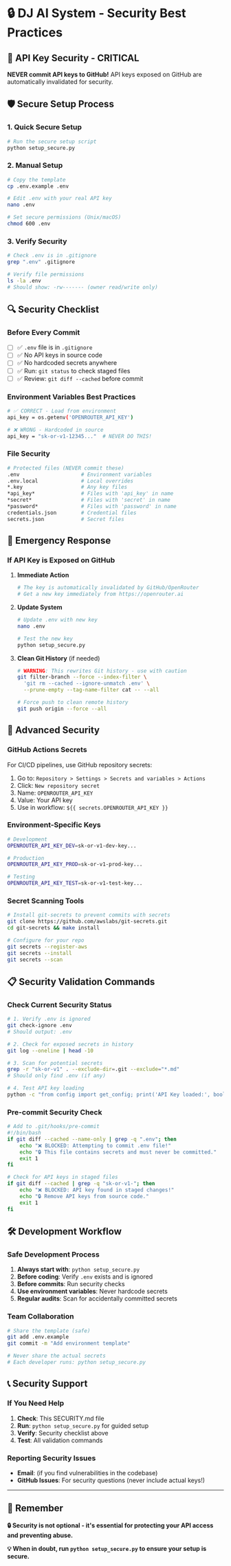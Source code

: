 # 🔒 DJ AI System - Security Best Practices

## 🚨 API Key Security - CRITICAL

**NEVER commit API keys to GitHub!** API keys exposed on GitHub are automatically invalidated for security.

## 🛡️ Secure Setup Process

### 1. Quick Secure Setup
```bash
# Run the secure setup script
python setup_secure.py
```

### 2. Manual Setup
```bash
# Copy the template
cp .env.example .env

# Edit .env with your real API key
nano .env

# Set secure permissions (Unix/macOS)
chmod 600 .env
```

### 3. Verify Security
```bash
# Check .env is in .gitignore
grep ".env" .gitignore

# Verify file permissions
ls -la .env
# Should show: -rw------- (owner read/write only)
```

## 🔍 Security Checklist

### Before Every Commit
- [ ] ✅ `.env` file is in `.gitignore`
- [ ] ✅ No API keys in source code
- [ ] ✅ No hardcoded secrets anywhere
- [ ] ✅ Run: `git status` to check staged files
- [ ] ✅ Review: `git diff --cached` before commit

### Environment Variables Best Practices
```bash
# ✅ CORRECT - Load from environment
api_key = os.getenv('OPENROUTER_API_KEY')

# ❌ WRONG - Hardcoded in source
api_key = "sk-or-v1-12345..."  # NEVER DO THIS!
```

### File Security
```bash
# Protected files (NEVER commit these)
.env                    # Environment variables
.env.local              # Local overrides
*.key                   # Any key files
*api_key*               # Files with 'api_key' in name
*secret*                # Files with 'secret' in name
*password*              # Files with 'password' in name
credentials.json        # Credential files
secrets.json            # Secret files
```

## 🚨 Emergency Response

### If API Key is Exposed on GitHub

1. **Immediate Action**
   ```bash
   # The key is automatically invalidated by GitHub/OpenRouter
   # Get a new key immediately from https://openrouter.ai
   ```

2. **Update System**
   ```bash
   # Update .env with new key
   nano .env

   # Test the new key
   python setup_secure.py
   ```

3. **Clean Git History** (if needed)
   ```bash
   # WARNING: This rewrites Git history - use with caution
   git filter-branch --force --index-filter \
     'git rm --cached --ignore-unmatch .env' \
     --prune-empty --tag-name-filter cat -- --all

   # Force push to clean remote history
   git push origin --force --all
   ```

## 🔐 Advanced Security

### GitHub Actions Secrets
For CI/CD pipelines, use GitHub repository secrets:

1. Go to: `Repository > Settings > Secrets and variables > Actions`
2. Click: `New repository secret`
3. Name: `OPENROUTER_API_KEY`
4. Value: Your API key
5. Use in workflow: `${{ secrets.OPENROUTER_API_KEY }}`

### Environment-Specific Keys
```bash
# Development
OPENROUTER_API_KEY_DEV=sk-or-v1-dev-key...

# Production
OPENROUTER_API_KEY_PROD=sk-or-v1-prod-key...

# Testing
OPENROUTER_API_KEY_TEST=sk-or-v1-test-key...
```

### Secret Scanning Tools
```bash
# Install git-secrets to prevent commits with secrets
git clone https://github.com/awslabs/git-secrets.git
cd git-secrets && make install

# Configure for your repo
git secrets --register-aws
git secrets --install
git secrets --scan
```

## 📋 Security Validation Commands

### Check Current Security Status
```bash
# 1. Verify .env is ignored
git check-ignore .env
# Should output: .env

# 2. Check for exposed secrets in history
git log --oneline | head -10

# 3. Scan for potential secrets
grep -r "sk-or-v1" . --exclude-dir=.git --exclude="*.md"
# Should only find .env (if any)

# 4. Test API key loading
python -c "from config import get_config; print('API Key loaded:', bool(get_config().openrouter_api_key))"
```

### Pre-commit Security Check
```bash
# Add to .git/hooks/pre-commit
#!/bin/bash
if git diff --cached --name-only | grep -q ".env"; then
    echo "❌ BLOCKED: Attempting to commit .env file!"
    echo "🔒 This file contains secrets and must never be committed."
    exit 1
fi

# Check for API keys in staged files
if git diff --cached | grep -q "sk-or-v1-"; then
    echo "❌ BLOCKED: API key found in staged changes!"
    echo "🔒 Remove API keys from source code."
    exit 1
fi
```

## 🛠️ Development Workflow

### Safe Development Process
1. **Always start with**: `python setup_secure.py`
2. **Before coding**: Verify `.env` exists and is ignored
3. **Before commits**: Run security checks
4. **Use environment variables**: Never hardcode secrets
5. **Regular audits**: Scan for accidentally committed secrets

### Team Collaboration
```bash
# Share the template (safe)
git add .env.example
git commit -m "Add environment template"

# Never share the actual secrets
# Each developer runs: python setup_secure.py
```

## 📞 Security Support

### If You Need Help
1. **Check**: This SECURITY.md file
2. **Run**: `python setup_secure.py` for guided setup
3. **Verify**: Security checklist above
4. **Test**: All validation commands

### Reporting Security Issues
- **Email**: (if you find vulnerabilities in the codebase)
- **GitHub Issues**: For security questions (never include actual keys!)

---

## 🎯 Remember

**🔒 Security is not optional - it's essential for protecting your API access and preventing abuse.**

**💡 When in doubt, run `python setup_secure.py` to ensure your setup is secure.**